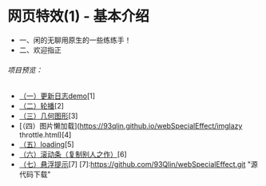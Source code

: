 # 网页特效(1) - 基本介绍
<p>
<ul>
<li>一、闲的无聊用原生的一些练练手！</li>
<li>二、欢迎指正</li>
</ul>
</p>

###### 项目预览：
+ [（一）更新日志demo](https://93qlin.github.io/webSpecialEffect/)[1]
+ [（二）轮播](https://93qlin.github.io/webSpecialEffect/bananer.html)[2]
+ [（三）几何图形](https://93qlin.github.io/webSpecialEffect/geometricFigure.html)[3]
+ [（四）图片懒加载](https://93qlin.github.io/webSpecialEffect/imglazy throttle.html)[4]
+ [（五）loading](https://93qlin.github.io/webSpecialEffect/loading.html)[5]
+ [（六）滚动条（复制别人之作）](https://93qlin.github.io/webSpecialEffect/scoll.html)[6]
+ [（七）悬浮提示](https://93qlin.github.io/webSpecialEffect/skill.html)[7]
[7]:https://github.com/93Qlin/webSpecialEffect.git "源代码下载"
